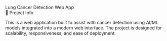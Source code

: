 Lung Cancer Detection Web App
<br>
📌 Project Info

This is a web application built to assist with cancer detection using AI/ML models integrated into a modern web interface. The project is designed for scalability, responsiveness, and ease of deployment.
